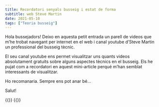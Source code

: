 ```yaml
---
title: Recordatori senyals busseig i estat de forma
subtitle: web Steve Martin
date: 2021-05-10
tags: ["Teoria busseig"]
---
```


Hola bussejadors! Deixo en aquesta petit entrada un parell de videos que m’he trobat navegant per internet en el web i canal youtube d’Steve Martin un professional del busseig tècnic.

El seu canal youtube ens permet visualitzar uns quants videos absolutament gratuits sobre alguns aspectes tècnics en el busseig. Els he pujat com a recordatori en aquest mini-article perqué m’han semblat interessants de visualitzar.

Ho recomanaria. Sempre ens pot anar bé…

Salut!

{{<youtube l1owWG26Jpk>}}
{{<youtube KUK8abQsXnE>}}

